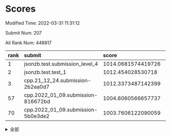 # Scores

Modified Time: 2022-03-31 11:31:12

Submit Num: 207

All Rank Num: 448817

| rank |               submit               |       score        |       sigma        | pk_num |
| :--- | :--------------------------------- | :----------------- | :----------------- | :----- |
| 1    | jsonzb.test.submission_level_4     | 1014.0681574419726 | 0.8418011206962781 | 8675   |
| 2    | jsonzb.test.test_1                 | 1012.454028530718  | 0.8044624255645488 | 8674   |
| 3    | cpp.21_12_24.submission-2b2ea0d7   | 1012.3373487142399 | 0.767065671904458  | 8675   |
| 57   | cpp.2022_01_09.submission-816672bd | 1004.6060566657737 | 0.7166450534551603 | 8671   |
| 70   | cpp.2022_01_09.submission-5b0e3de2 | 1003.7606122090059 | 0.7163039427281146 | 8672   |


<details>
<summary>全部</summary>

| rank |                 submit                 |       score        |       sigma        | pk_num |
| :--- | :------------------------------------- | :----------------- | :----------------- | :----- |
| 1    | jsonzb.test.submission_level_4         | 1014.0681574419726 | 0.8418011206962781 | 8675   |
| 2    | jsonzb.test.test_1                     | 1012.454028530718  | 0.8044624255645488 | 8674   |
| 3    | cpp.21_12_24.submission-2b2ea0d7       | 1012.3373487142399 | 0.767065671904458  | 8675   |
| 4    | gobigger.level_3.submission_level_3_21 | 1011.7684181050918 | 0.7867573197906004 | 8670   |
| 5    | gobigger.level_3.submission_level_3_30 | 1011.3932443412913 | 0.7544694545205424 | 8665   |
| 6    | gobigger.level_3.submission_level_3_0  | 1011.1924900912501 | 0.7682365498487547 | 8680   |
| 7    | gobigger.level_3.submission_level_3_12 | 1011.1398181816595 | 0.7614423473630747 | 8680   |
| 8    | gobigger.level_3.submission_level_3_39 | 1011.0523533651473 | 0.7676937917807748 | 8673   |
| 9    | gobigger.level_3.submission_level_3_9  | 1010.9724543625356 | 0.7820423465669839 | 8675   |
| 10   | gobigger.level_3.submission_level_3_40 | 1010.8816086248567 | 0.7606014960663983 | 8677   |
| 11   | gobigger.level_3.submission_level_3_4  | 1010.7696348155913 | 0.7622840535722174 | 8667   |
| 12   | gobigger.level_3.submission_level_3_15 | 1010.7146675595874 | 0.7643021455370438 | 8672   |
| 13   | gobigger.level_3.submission_level_3_26 | 1010.6444057339182 | 0.7583034224200683 | 8675   |
| 14   | gobigger.level_3.submission_level_3_36 | 1010.6209341815069 | 0.7737299277607834 | 8670   |
| 15   | gobigger.level_3.submission_level_3_32 | 1010.5878686047344 | 0.7589724088393609 | 8680   |
| 16   | gobigger.level_3.submission_level_3_3  | 1010.5819065706387 | 0.7583355443346046 | 8679   |
| 17   | gobigger.level_3.submission_level_3_29 | 1010.5736131983979 | 0.7736491823756587 | 8676   |
| 18   | gobigger.level_3.submission_level_3_49 | 1010.5069176137389 | 0.7698558902202705 | 8670   |
| 19   | gobigger.level_3.submission_level_3_31 | 1010.4519147892421 | 0.756794074000825  | 8673   |
| 20   | gobigger.level_3.submission_level_3_17 | 1010.4314819926503 | 0.7653011438099202 | 8672   |
| 21   | gobigger.level_3.submission_level_3_37 | 1010.2929549968094 | 0.7638090163570759 | 8673   |
| 22   | gobigger.level_3.submission_level_3_41 | 1010.1438948415214 | 0.7543067366410321 | 8669   |
| 23   | gobigger.level_3.submission_level_3_11 | 1010.015283757122  | 0.7593695348688833 | 8670   |
| 24   | gobigger.level_3.submission_level_3_19 | 1009.9939797248575 | 0.7586151121913117 | 8672   |
| 25   | gobigger.level_3.submission_level_3_22 | 1009.9657219669982 | 0.7656651433138155 | 8673   |
| 26   | gobigger.level_3.submission_level_3_18 | 1009.9312177093442 | 0.7379392376665848 | 8675   |
| 27   | gobigger.level_3.submission_level_3_20 | 1009.8164853020963 | 0.7443260294169273 | 8673   |
| 28   | gobigger.level_3.submission_level_3_24 | 1009.7175163999226 | 0.7382932442994048 | 8674   |
| 29   | gobigger.level_3.submission_level_3_23 | 1009.7104204377299 | 0.7408722586165191 | 8672   |
| 30   | gobigger.level_3.submission_level_3_43 | 1009.6972586847734 | 0.7634402871124898 | 8674   |
| 31   | gobigger.level_3.submission_level_3_5  | 1009.6944818568355 | 0.7538137474055845 | 8671   |
| 32   | gobigger.level_3.submission_level_3_16 | 1009.6876683547333 | 0.7363817437341151 | 8672   |
| 33   | gobigger.level_3.submission_level_3_45 | 1009.64602154747   | 0.7585813796462565 | 8674   |
| 34   | gobigger.level_3.submission_level_3_47 | 1009.643721315057  | 0.7674427299558295 | 8678   |
| 35   | gobigger.level_3.submission_level_3_1  | 1009.5541129425644 | 0.7439659869955758 | 8669   |
| 36   | gobigger.level_3.submission_level_3_33 | 1009.5296445961726 | 0.7441925482047537 | 8668   |
| 37   | gobigger.level_3.submission_level_3_27 | 1009.4327453443522 | 0.7426596740462327 | 8670   |
| 38   | gobigger.level_3.submission_level_3_48 | 1009.4315822872563 | 0.7589390244555573 | 8673   |
| 39   | gobigger.level_3.submission_level_3_2  | 1009.4151334804825 | 0.7399039612507747 | 8666   |
| 40   | gobigger.level_3.submission_level_3_38 | 1009.3664798343528 | 0.7623501801470168 | 8672   |
| 41   | gobigger.level_3.submission_level_3_6  | 1009.3569235662828 | 0.7497473032723384 | 8674   |
| 42   | gobigger.level_3.submission_level_3_7  | 1009.34777803301   | 0.7499036205130296 | 8671   |
| 43   | gobigger.level_3.submission_level_3_34 | 1009.3377104182895 | 0.7419785994084144 | 8669   |
| 44   | gobigger.level_3.submission_level_3_46 | 1009.3248825618742 | 0.776405626893768  | 8675   |
| 45   | gobigger.level_3.submission_level_3_13 | 1009.2232167520159 | 0.7375299602110115 | 8671   |
| 46   | gobigger.level_3.submission_level_3_35 | 1009.1385634339615 | 0.7477544449463067 | 8673   |
| 47   | gobigger.level_3.submission_level_3_42 | 1009.1066449335268 | 0.7521565585994179 | 8670   |
| 48   | gobigger.level_3.submission_level_3_44 | 1009.0742670213828 | 0.7361309793454088 | 8669   |
| 49   | gobigger.level_3.submission_level_3_10 | 1009.0681583735445 | 0.7421321203627305 | 8666   |
| 50   | gobigger.level_3.submission_level_3_14 | 1009.0081739404824 | 0.7543649361883287 | 8672   |
| 51   | gobigger.level_3.submission_level_3_25 | 1008.871741170328  | 0.7527641972501776 | 8677   |
| 52   | gobigger.level_3.submission_level_3_28 | 1008.8425293857949 | 0.7615661660352585 | 8670   |
| 53   | gobigger.level_3.submission_level_3_8  | 1008.7875044666233 | 0.7412422001610969 | 8669   |
| 54   | gobigger.level_1.submission_level_1_7  | 1005.3024049458099 | 0.7133332248495395 | 8677   |
| 55   | gobigger.level_1.submission_level_1_0  | 1005.104375384751  | 0.708672894639714  | 8674   |
| 56   | gobigger.level_1.submission_level_1_31 | 1004.8320220063542 | 0.7257176481616983 | 8674   |
| 57   | cpp.2022_01_09.submission-816672bd     | 1004.6060566657737 | 0.7166450534551603 | 8671   |
| 58   | gobigger.level_1.submission_level_1_47 | 1004.4981354565177 | 0.7269224155552513 | 8677   |
| 59   | gobigger.level_1.submission_level_1_38 | 1004.4503767260223 | 0.713408343595711  | 8675   |
| 60   | gobigger.level_1.submission_level_1_21 | 1004.4199616501119 | 0.7194882410008399 | 8675   |
| 61   | gobigger.level_1.submission_level_1_35 | 1004.2457638598139 | 0.7050939347341248 | 8678   |
| 62   | gobigger.level_1.submission_level_1_42 | 1004.1143833094926 | 0.7098562018150343 | 8674   |
| 63   | gobigger.level_1.submission_level_1_10 | 1004.077124583913  | 0.7207549424174933 | 8675   |
| 64   | gobigger.level_1.submission_level_1_5  | 1003.8769705899558 | 0.7209321351803227 | 8674   |
| 65   | gobigger.level_1.submission_level_1_39 | 1003.8411537163767 | 0.724570980698497  | 8674   |
| 66   | gobigger.level_1.submission_level_1_40 | 1003.8336422566462 | 0.7159742353835774 | 8678   |
| 67   | gobigger.level_1.submission_level_1_26 | 1003.8215820950609 | 0.7146590865837552 | 8677   |
| 68   | gobigger.level_1.submission_level_1_24 | 1003.8122094425818 | 0.7254592135946912 | 8670   |
| 69   | gobigger.level_1.submission_level_1_4  | 1003.7977781415075 | 0.7188177188404048 | 8677   |
| 70   | cpp.2022_01_09.submission-5b0e3de2     | 1003.7606122090059 | 0.7163039427281146 | 8672   |
| 71   | gobigger.level_1.submission_level_1_48 | 1003.7315844049509 | 0.7045491277029126 | 8675   |
| 72   | gobigger.level_1.submission_level_1_17 | 1003.6989274065443 | 0.7208269096743278 | 8675   |
| 73   | gobigger.level_1.submission_level_1_20 | 1003.6935107070201 | 0.7076112245114742 | 8672   |
| 74   | gobigger.level_1.submission_level_1_30 | 1003.6753173107511 | 0.7198489339986403 | 8667   |
| 75   | gobigger.level_1.submission_level_1_14 | 1003.6718453430016 | 0.7094547506200818 | 8675   |
| 76   | gobigger.level_1.submission_level_1_36 | 1003.6584623801446 | 0.7244860287181909 | 8673   |
| 77   | gobigger.level_1.submission_level_1_11 | 1003.6467133676298 | 0.7207965623558663 | 8667   |
| 78   | gobigger.level_1.submission_level_1_3  | 1003.6342656126743 | 0.7059156049521325 | 8671   |
| 79   | gobigger.level_1.submission_level_1_19 | 1003.5958273249539 | 0.7269267740297503 | 8675   |
| 80   | gobigger.level_1.submission_level_1_43 | 1003.4737966482678 | 0.7142609811724544 | 8678   |
| 81   | gobigger.level_1.submission_level_1_33 | 1003.4654179805492 | 0.7118873200051764 | 8676   |
| 82   | gobigger.level_1.submission_level_1_41 | 1003.4369450292626 | 0.7182912761609765 | 8674   |
| 83   | gobigger.level_1.submission_level_1_16 | 1003.371918165047  | 0.7025977194290061 | 8676   |
| 84   | gobigger.level_1.submission_level_1_6  | 1003.3695987275815 | 0.7103231837244551 | 8678   |
| 85   | gobigger.level_1.submission_level_1_9  | 1003.3564264554451 | 0.7217023780855848 | 8673   |
| 86   | gobigger.level_1.submission_level_1_44 | 1003.18812600709   | 0.7226196366764763 | 8665   |
| 87   | gobigger.level_1.submission_level_1_29 | 1003.1876568277415 | 0.7060368098307016 | 8675   |
| 88   | gobigger.level_1.submission_level_1_12 | 1003.1528041928115 | 0.7150820117597176 | 8674   |
| 89   | gobigger.level_1.submission_level_1_15 | 1003.0688701474813 | 0.7154278277816408 | 8668   |
| 90   | gobigger.level_1.submission_level_1_22 | 1003.0637176710322 | 0.7223026100854854 | 8672   |
| 91   | gobigger.level_1.submission_level_1_1  | 1003.0314071424534 | 0.7125514285822818 | 8677   |
| 92   | gobigger.level_1.submission_level_1_32 | 1003.0181719561323 | 0.7093792627336342 | 8668   |
| 93   | gobigger.level_1.submission_level_1_46 | 1002.7891545811628 | 0.722789865307665  | 8674   |
| 94   | gobigger.level_1.submission_level_1_18 | 1002.7671117887867 | 0.7061825711527404 | 8672   |
| 95   | gobigger.level_1.submission_level_1_13 | 1002.7569206046617 | 0.7083777286660335 | 8674   |
| 96   | gobigger.level_1.submission_level_1_49 | 1002.6808960161237 | 0.7136825422747914 | 8671   |
| 97   | gobigger.level_1.submission_level_1_8  | 1002.6737175346786 | 0.7213816499193679 | 8672   |
| 98   | gobigger.level_1.submission_level_1_27 | 1002.5532336914785 | 0.7133108571102228 | 8674   |
| 99   | gobigger.level_1.submission_level_1_25 | 1002.5414785258371 | 0.7053630937138997 | 8675   |
| 100  | gobigger.level_1.submission_level_1_23 | 1002.4579912055959 | 0.7223721578168194 | 8673   |
| 101  | gobigger.level_1.submission_level_1_2  | 1002.2992582262964 | 0.7103926714736021 | 8679   |
| 102  | gobigger.level_1.submission_level_1_28 | 1002.2627028173046 | 0.7149897018314354 | 8673   |
| 103  | gobigger.level_1.submission_level_1_45 | 1002.1633498324354 | 0.7097827664671643 | 8677   |
| 104  | gobigger.level_1.submission_level_1_37 | 1001.9795952920266 | 0.7088385834317678 | 8676   |
| 105  | gobigger.level_1.submission_level_1_34 | 1001.9141124994983 | 0.7174997985523575 | 8675   |
| 106  | gobigger.random.submission_random_22   | 998.0170431601609  | 0.7098233421613289 | 8673   |
| 107  | gobigger.random.submission_random_12   | 997.9587813346518  | 0.705285200921978  | 8670   |
| 108  | gobigger.random.submission_random_15   | 997.022253652552   | 0.6925097119062181 | 8671   |
| 109  | gobigger.random.submission_random_43   | 996.9988885947541  | 0.7160530855284101 | 8673   |
| 110  | gobigger.random.submission_random_47   | 996.9041473103633  | 0.7163343409084096 | 8673   |
| 111  | gobigger.random.submission_random_2    | 996.7492417016737  | 0.7153913903511523 | 8668   |
| 112  | gobigger.random.submission_random_1    | 996.701786906929   | 0.7105580518874844 | 8667   |
| 113  | gobigger.random.submission_random_28   | 996.6656998439017  | 0.7060354814938921 | 8673   |
| 114  | gobigger.random.submission_random_7    | 996.6636005551591  | 0.6997497490757596 | 8667   |
| 115  | gobigger.random.submission_random_38   | 996.6390141456035  | 0.7110530470604858 | 8675   |
| 116  | gobigger.random.submission_random_25   | 996.6288989047764  | 0.7124775361324887 | 8668   |
| 117  | gobigger.random.submission_random_3    | 996.587162931995   | 0.7144649985123629 | 8675   |
| 118  | gobigger.random.submission_random_4    | 996.5451250958922  | 0.7025107375784633 | 8673   |
| 119  | gobigger.random.submission_random_39   | 996.5124222818812  | 0.7074986302783461 | 8667   |
| 120  | gobigger.random.submission_random_13   | 996.4442897265767  | 0.7052287300768668 | 8672   |
| 121  | gobigger.random.submission_random_21   | 996.3104709887702  | 0.7074229536644222 | 8670   |
| 122  | gobigger.random.submission_random_41   | 996.2096735088808  | 0.714761469697598  | 8673   |
| 123  | gobigger.random.submission_random_42   | 996.1999348292934  | 0.7077264845072425 | 8674   |
| 124  | gobigger.random.submission_random_37   | 996.1802650942273  | 0.7229997527388801 | 8671   |
| 125  | gobigger.random.submission_random_48   | 996.1566668568569  | 0.7080122248432746 | 8675   |
| 126  | gobigger.random.submission_random_34   | 996.1318366430199  | 0.7065835547705278 | 8677   |
| 127  | gobigger.random.submission_random_35   | 996.107260403308   | 0.7052359045529227 | 8671   |
| 128  | gobigger.random.submission_random_0    | 996.0672245868876  | 0.6939964273754026 | 8670   |
| 129  | gobigger.random.submission_random_19   | 996.0600879234464  | 0.717341321087041  | 8676   |
| 130  | gobigger.random.submission_random_30   | 996.0093585463796  | 0.7208115298143796 | 8675   |
| 131  | gobigger.random.submission_random_9    | 995.9693468633482  | 0.7099924149447502 | 8679   |
| 132  | gobigger.random.submission_random_20   | 995.9212117467728  | 0.7092438357709417 | 8671   |
| 133  | gobigger.random.submission_random_31   | 995.86128666817    | 0.7227980991013114 | 8673   |
| 134  | gobigger.random.submission_random_32   | 995.851369442868   | 0.7099436215471976 | 8667   |
| 135  | gobigger.random.submission_random_18   | 995.8437330311829  | 0.7033853508848709 | 8672   |
| 136  | gobigger.random.submission_random_27   | 995.816205868103   | 0.7085467792388284 | 8675   |
| 137  | gobigger.random.submission_random_16   | 995.803886421433   | 0.7117338078554799 | 8677   |
| 138  | gobigger.random.submission_random_23   | 995.7996893657106  | 0.7066583750082605 | 8676   |
| 139  | gobigger.random.submission_random_6    | 995.7960717488861  | 0.7347753842525744 | 8670   |
| 140  | gobigger.random.submission_random_44   | 995.7855033059088  | 0.7084173795050799 | 8671   |
| 141  | gobigger.random.submission_random_8    | 995.7796178880451  | 0.7192775833065234 | 8673   |
| 142  | gobigger.random.submission_random_29   | 995.7667252692968  | 0.7067310359521987 | 8671   |
| 143  | gobigger.random.submission_random_40   | 995.7471362745162  | 0.7148742814271906 | 8669   |
| 144  | gobigger.random.submission_random_36   | 995.6822254634043  | 0.7165882130191503 | 8671   |
| 145  | gobigger.random.submission_random_49   | 995.59618495662    | 0.7094927281515343 | 8674   |
| 146  | gobigger.random.submission_random_5    | 995.446417520044   | 0.7310202033253366 | 8674   |
| 147  | gobigger.random.submission_random_24   | 995.4437363795869  | 0.7238538404131124 | 8671   |
| 148  | gobigger.random.submission_random_45   | 995.3678822505527  | 0.7131388261887693 | 8671   |
| 149  | gobigger.random.submission_random_46   | 995.2743492199032  | 0.7201104819529589 | 8667   |
| 150  | gobigger.random.submission_random_33   | 995.1958219350149  | 0.728076131746183  | 8685   |
| 151  | gobigger.random.submission_random_10   | 995.1263601383561  | 0.715315170655536  | 8673   |
| 152  | gobigger.random.submission_random_14   | 995.0076335680367  | 0.7332085835759895 | 8674   |
| 153  | gobigger.random.submission_random_17   | 994.9963333516419  | 0.7204170570902277 | 8671   |
| 154  | gobigger.random.submission_random_26   | 994.7780841839381  | 0.7234939543464325 | 8669   |
| 155  | gobigger.random.submission_random_11   | 994.6616858371068  | 0.707978066726762  | 8671   |
| 156  | gobigger.level_2.submission_level_2_11 | 993.5625961953543  | 0.7300656497994733 | 8670   |
| 157  | gobigger.level_2.submission_level_2_22 | 993.4718061015769  | 0.7463405681185065 | 8675   |
| 158  | gobigger.level_2.submission_level_2_21 | 993.1559325728047  | 0.7384893178356244 | 8669   |
| 159  | gobigger.level_2.submission_level_2_24 | 993.1072713469697  | 0.7395934273225196 | 8673   |
| 160  | gobigger.level_2.submission_level_2_17 | 993.1053310150261  | 0.7419925253267804 | 8674   |
| 161  | gobigger.level_2.submission_level_2_20 | 993.090095528346   | 0.7364936680063343 | 8672   |
| 162  | gobigger.level_2.submission_level_2_4  | 992.8823596853339  | 0.7477593703053224 | 8672   |
| 163  | gobigger.level_2.submission_level_2_33 | 992.8740247861532  | 0.7238674969376578 | 8672   |
| 164  | gobigger.level_2.submission_level_2_16 | 992.8417366185206  | 0.7363007497643033 | 8669   |
| 165  | gobigger.level_2.submission_level_2_18 | 992.829831656272   | 0.7433177699935669 | 8666   |
| 166  | gobigger.level_2.submission_level_2_30 | 992.5794331116832  | 0.7470295689136249 | 8678   |
| 167  | gobigger.level_2.submission_level_2_28 | 992.5302053993929  | 0.7420308758286043 | 8674   |
| 168  | gobigger.level_2.submission_level_2_42 | 992.4982632129537  | 0.750960311651098  | 8672   |
| 169  | gobigger.level_2.submission_level_2_49 | 992.4740474594727  | 0.7574470203545748 | 8672   |
| 170  | gobigger.level_2.submission_level_2_19 | 992.4726885606417  | 0.7486922179884469 | 8671   |
| 171  | gobigger.level_2.submission_level_2_47 | 992.4500675999387  | 0.747857970739425  | 8676   |
| 172  | gobigger.level_2.submission_level_2_44 | 992.4060000153206  | 0.7310663011736074 | 8667   |
| 173  | gobigger.level_2.submission_level_2_23 | 992.3523736307907  | 0.7531620110316077 | 8676   |
| 174  | gobigger.level_2.submission_level_2_8  | 992.2941300698726  | 0.7503020542153096 | 8675   |
| 175  | gobigger.level_2.submission_level_2_40 | 992.2929964820571  | 0.74539984016879   | 8675   |
| 176  | gobigger.level_2.submission_level_2_6  | 992.225129646703   | 0.7347797286833275 | 8675   |
| 177  | gobigger.level_2.submission_level_2_14 | 992.1984852194784  | 0.7627891240361253 | 8672   |
| 178  | gobigger.level_2.submission_level_2_31 | 992.193835902191   | 0.7469421383157641 | 8671   |
| 179  | gobigger.level_2.submission_level_2_45 | 992.1328584073814  | 0.7623596982866414 | 8668   |
| 180  | gobigger.level_2.submission_level_2_15 | 992.1219272349888  | 0.7353534810776213 | 8668   |
| 181  | gobigger.level_2.submission_level_2_3  | 992.109101991844   | 0.721004412257045  | 8676   |
| 182  | gobigger.level_2.submission_level_2_34 | 992.0184928144729  | 0.7413395632572117 | 8671   |
| 183  | gobigger.level_2.submission_level_2_48 | 991.9706976508702  | 0.7432265521227973 | 8673   |
| 184  | gobigger.level_2.submission_level_2_26 | 991.9054021355772  | 0.740178005348403  | 8674   |
| 185  | gobigger.level_2.submission_level_2_36 | 991.9051217134826  | 0.7585260929907085 | 8673   |
| 186  | gobigger.level_2.submission_level_2_5  | 991.8397210359328  | 0.7749757639267505 | 8675   |
| 187  | gobigger.level_2.submission_level_2_12 | 991.8395768841184  | 0.7573627214890903 | 8670   |
| 188  | gobigger.level_2.submission_level_2_46 | 991.8287452489857  | 0.7315510543151064 | 8678   |
| 189  | gobigger.level_2.submission_level_2_27 | 991.8082532905863  | 0.7530143880872401 | 8674   |
| 190  | gobigger.level_2.submission_level_2_39 | 991.7905625575237  | 0.7571943528049565 | 8675   |
| 191  | gobigger.level_2.submission_level_2_25 | 991.7257955571833  | 0.7587851472003391 | 8673   |
| 192  | gobigger.level_2.submission_level_2_9  | 991.5870572383119  | 0.7509576315720232 | 8675   |
| 193  | gobigger.level_2.submission_level_2_13 | 991.5452980152402  | 0.7510206751432171 | 8670   |
| 194  | gobigger.level_2.submission_level_2_1  | 991.4330112100074  | 0.7382054558344984 | 8673   |
| 195  | gobigger.level_2.submission_level_2_2  | 991.3205133258942  | 0.7460351895142578 | 8671   |
| 196  | gobigger.level_2.submission_level_2_32 | 991.2829446018184  | 0.7543455007687445 | 8671   |
| 197  | gobigger.level_2.submission_level_2_7  | 991.1218359284669  | 0.7540146516247912 | 8675   |
| 198  | gobigger.level_2.submission_level_2_38 | 990.9585192674674  | 0.7743383861742396 | 8671   |
| 199  | gobigger.level_2.submission_level_2_43 | 990.7635807662901  | 0.7658503863906808 | 8666   |
| 200  | gobigger.level_2.submission_level_2_29 | 990.7266414500056  | 0.7739277703890245 | 8672   |
| 201  | gobigger.level_2.submission_level_2_0  | 990.631165362858   | 0.749095724707509  | 8675   |
| 202  | gobigger.level_2.submission_level_2_10 | 990.6098731308158  | 0.7546883280071496 | 8671   |
| 203  | gobigger.level_2.submission_level_2_41 | 990.5825897543127  | 0.7654276161059691 | 8675   |
| 204  | gobigger.level_2.submission_level_2_37 | 990.2834441401781  | 0.7685601480871017 | 8672   |
| 205  | gobigger.level_2.submission_level_2_35 | 990.2188869380598  | 0.7837754336596933 | 8675   |
| 206  | gobigger.none.submission_none_0        | 978.3075488921199  | 1.2603433308798815 | 8676   |
| 207  | gobigger.none.submission_none_1        | 975.8585292352226  | 1.500810222536881  | 8674   |

</details>